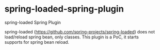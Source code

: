 spring-loaded-spring-plugin
===========================

spring-loaded Spring Plugin


spring-loaded (https://github.com/spring-projects/spring-loaded) does not load/reload spring bean, only classes. This plugin is a PoC, it starts supports for spring bean reload.
